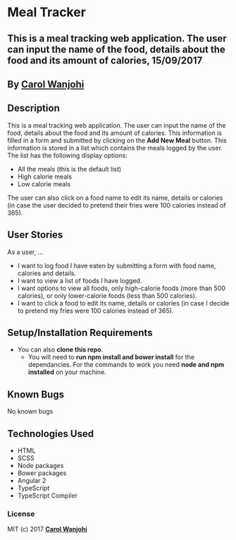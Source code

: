 # Meal Tracker
## This is a meal tracking web application. The user can input the name of the food, details about the food and its amount of calories, 15/09/2017

## By **[Carol Wanjohi](https://github.com/carolwanjohi)**

## Description
This is a meal tracking web application. The user can input the name of the food, details about the food and its amount of calories. This information is filled in a form and submitted by clicking on the **Add New Meal** button. This information is stored in a list which contains the meals logged by the user. <br/>
The list has the following display options:
* All the meals (this is the default list)
* High calorie meals
* Low calorie meals

The user can also click on a food name to edit its name, details or calories (in case the user decided to pretend their fries were 100 calories instead of 365).

## User Stories
As a user, ...
* I want to log food I have eaten by submitting a form with food name, calories and details.
* I want to view a list of foods I have logged.
* I want options to view all foods, only high-calorie foods (more than 500 calories), or only lower-calorie foods (less than 500 calories).
* I want to click a food to edit its name, details or calories (in case I decide to pretend my fries were 100 calories instead of 365).

## Setup/Installation Requirements

* You can also **clone this repo**. 
  * You will need to **run npm install and bower install** for the dependancies. For the commands to work you need **node and npm installed** on your machine.

## Known Bugs

No known bugs

## Technologies Used

- HTML
- SCSS
- Node packages
- Bower packages
- Angular 2
- TypeScript
- TypeScript Compiler

### License

MIT (c) 2017 **[Carol Wanjohi](https://github.com/carolwanjohi)**
